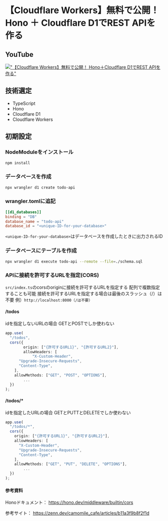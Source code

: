# 【Cloudflare Workers】無料で公開！ Hono ＋ Cloudflare D1でREST APIを作る

## YouTube

[!["【Cloudflare Workers】無料で公開！ Hono＋Cloudflare D1でREST APIを作る"](https://i.ytimg.com/vi/XyjACmtXqj0/maxresdefault.jpg)](https://youtu.be/XyjACmtXqj0)

## 技術選定

- TypeScript
- Hono
- Cloudflare D1
- Cloudflare Workers

## 初期設定

### NodeModuleをインストール

```bash
npm install
```

### データベースを作成

```bash
npx wrangler d1 create todo-api
```

### wrangler.tomlに追記

```toml
[[d1_databases]]
binding = "DB"
database_name = "todo-api"
database_id = "<unique-ID-for-your-database>"
```

`<unique-ID-for-your-database>`はデータベースを作成したときに出力されるID

### データベースにテーブルを作成

```bash
npx wrangler d1 execute todo-api --remote --file=./schema.sql
```

### APIに接続を許可するURLを指定(CORS)

`src/index.ts`のcorsのoriginに接続を許可するURLを指定する
配列で複数指定することも可能
接続を許可するURLを指定する場合は最後のスラッシュ（/）は不要
例）`http://localhost:8000（/は不要）`

#### /todos

idを指定しないURLの場合
GETとPOSTでしか使わない

```ts:src/index.ts
app.use(
  "/todos",
  cors({
		origin: ["{許可するURL1}", "{許可するURL2}"],
		allowHeaders: [
			"X-Custom-Header",
      "Upgrade-Insecure-Requests",
      "Content-Type",
    ],
    allowMethods: ["GET", "POST", "OPTIONS"],
		...
  })
);
```

#### /todos/*

idを指定したURLの場合
GETとPUTTとDELETEでしか使わない

```ts:src/index.ts
app.use(
  "/todos/*",
  cors({
    origin: ["{許可するURL1}", "{許可するURL2}"],
    allowHeaders: [
      "X-Custom-Header",
      "Upgrade-Insecure-Requests",
      "Content-Type",
    ],
    allowMethods: ["GET", "PUT", "DELETE", "OPTIONS"],
		...
  })
);
```

#### 参考資料

Honoドキュメント：
https://hono.dev/middleware/builtin/cors

参考サイト：
https://zenn.dev/camomile_cafe/articles/b11a3f9b8f2f1d
